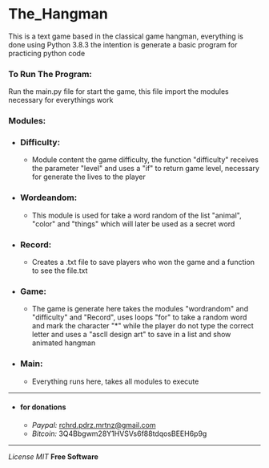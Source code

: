 # The_Hangman
 This is a text game based in the classical game hangman, everything is done using Python 3.8.3 the intention is generate a basic program for practicing python code
### To Run The Program:
Run the main.py file for start the game, this file import the modules necessary for everythings work
### Modules:
 * ### Difficulty:
   * Module content the game difficulty, the function "difficulty" receives the parameter "level" and uses a "if" to return game level, necessary for generate the lives to the player
* ### Wordeandom:
  * This module is used for take a word random of the list "animal", "color" and "things" which will later be used as a secret word
* ### Record:  
  * Creates a .txt file to save players who won the game and a function to see the file.txt
* ### Game:
  * The game is generate here takes the modules "wordrandom" and "difficulty" and "Record", uses loops "for" to take a random word and mark the character "*" while the player do not type the correct letter and uses a "ascII design art"  to save in a list and show animated hangman
* ### Main:
  * Everything runs here, takes all modules to execute
***
* ####  for donations
  * *Paypal:* rchrd.pdrz.mrtnz@gmail.com
  * *Bitcoin:* 3Q4Bbgwm28Y1HVSVs6f88tdqosBEEH6p9g
  
 ***
*License MIT*
**Free Software**
